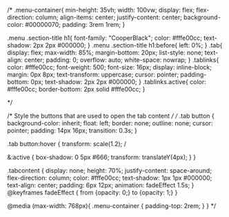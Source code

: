 /*
.menu-container{
  min-height: 35vh;
  width: 100vw;
  display: flex;
  flex-direction: column;
  align-items: center;
  justify-content: center;
  background-color: #00000070;
  padding: 3rem 1rem;
}

.menu .section-title h1{
  font-family: "CooperBlack";
  color: #fffe00cc;
  text-shadow: 2px 2px #000000;
}
.menu .section-title h1:before{
  left: 0%;
}
.tab{
  display: flex;
  max-width: 85%;
  margin-bottom: 20px;
  list-style: none;
  text-align: center;
  padding: 0;
  overflow: auto;
  white-space: nowrap;
}
.tablinks{
  color: #fffe00cc;
  font-weight: 500;
  font-size: 16px;
  display: inline-block;
  margin: 0px 8px;
  text-transform: uppercase;
  cursor: pointer;
  padding-bottom: 0px;
  text-shadow: 2px 2px #000000;
}
.tablinks.active{
  color: #fffe00cc;
  border-bottom: 2px solid #fffe00cc;
}

*/

/* Style the buttons that are used to open the tab content */
/*
.tab button {
  background-color: inherit;
  float: left;
  border: none;
  outline: none;
  cursor: pointer;
  padding: 14px 16px;
  transition: 0.3s;
}


.tab button:hover {
  transform: scale(1.2); /

  &:active {
    box-shadow: 0 5px #666;
    transform: translateY(4px);
  }
}


.tabcontent {
  display: none;
  height: 70%;
  justify-content: space-around;
  flex-direction: column;
  color: #fffe00cc;
  text-shadow: 1px 1px #000000;
  text-align: center;
  padding: 6px 12px;
  animation: fadeEffect 1.5s;
}
@keyframes fadeEffect {
  from {opacity: 0;}
  to {opacity: 1;}
}

@media (max-width: 768px){
  .menu-container {
    padding-top: 2rem;
  }
}
*/
